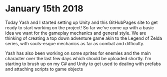# January 15th 2018

Today Yash and I started setting up Unity and this GitHubPages site to get ready to start working on the project! 
So far we've come up with a basic idea we want for the gameplay mechanics and general style. We are thinking of creating a top down adventure game akin to the Legend of Zelda series, with souls-esque mechanics as far as combat and difficulty. 

Yash has also been working on some sprites for enemies and the main character over the last few days which should be uploaded shortly. I'm starting to brush up on my C# and Unity to get used to dealing with prefabs and attaching scripts to game objects
